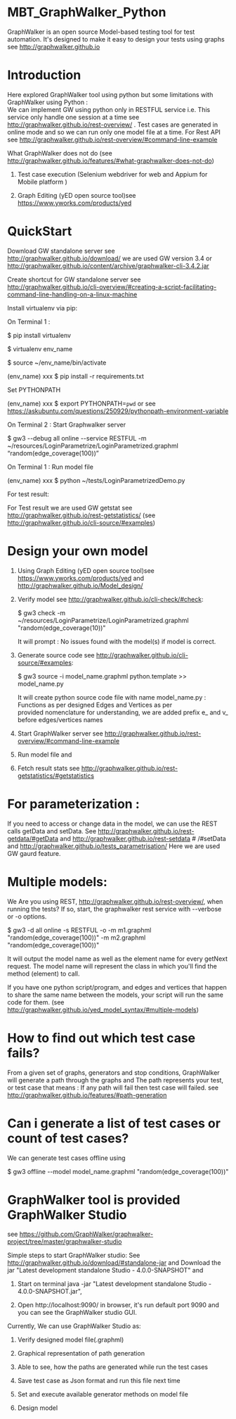 # MBT_GraphWalker_Python
GraphWalker is an open source Model-based testing tool for test automation. It's designed to make it easy to design your tests using graphs see http://graphwalker.github.io

# Introduction
Here explored GraphWalker tool using python but some limitations with GraphWalker using Python :  
We can implement GW using python only in RESTFUL service i.e. This service only handle one session at a time see http://graphwalker.github.io/rest-overview/ . Test cases are generated in online mode and so we can run only one model file at a time.
For Rest API see http://graphwalker.github.io/rest-overview/#command-line-example 

What GraphWalker does not do (see http://graphwalker.github.io/features/#what-graphwalker-does-not-do) 

1. Test case execution (Selenium webdriver for web and Appium for Mobile platform )

2. Graph Editing (yED open source tool)see https://www.yworks.com/products/yed

# QuickStart

Download GW standalone server see http://graphwalker.github.io/download/ we are used GW version 3.4 or http://graphwalker.github.io/content/archive/graphwalker-cli-3.4.2.jar

Create shortcut for GW standalone server see http://graphwalker.github.io/cli-overview/#creating-a-script-facilitating-command-line-handling-on-a-linux-machine

Install virtualenv via pip:

On Terminal 1 : 

$ pip install virtualenv

$ virtualenv env_name

$ source ~/env_name/bin/activate

(env_name) xxx $ pip install -r requirements.txt

Set PYTHONPATH 

(env_name) xxx $ export PYTHONPATH=`pwd` or see https://askubuntu.com/questions/250929/pythonpath-environment-variable

On Terminal 2 : Start Graphwalker server

 $ gw3 --debug all online  --service RESTFUL -m  ~/resources/LoginParametrize/LoginParametrized.graphml “random(edge_coverage(100))”

On Terminal 1 : Run model file

(env_name) xxx $ python ~/tests/LoginParametrizedDemo.py 

For test result:

For Test result we are used GW getstat see http://graphwalker.github.io/rest-getstatistics/
(see http://graphwalker.github.io/cli-source/#examples)

# Design your own model

1. Using Graph Editing (yED open source tool)see https://www.yworks.com/products/yed and http://graphwalker.github.io/Model_design/

2. Verify model see http://graphwalker.github.io/cli-check/#check:

   $ gw3 check -m ~/resources/LoginParametrize/LoginParametrized.graphml "random(edge_coverage(10))"

   It will prompt : No issues found with the model(s) if model is correct.

3. Generate source code see http://graphwalker.github.io/cli-source/#examples:

   $ gw3 source -i model_name.graphml python.template >> model_name.py

   It will create python source code file with name model_name.py : Functions as per designed Edges and Vertices as per  
   provided nomenclature for understanding, we are added prefix e_ and v_ before edges/vertices names 

4. Start GraphWalker server see http://graphwalker.github.io/rest-overview/#command-line-example

5. Run model file and 

6. Fetch result stats see http://graphwalker.github.io/rest-getstatistics/#getstatistics 

# For parameterization : 

If you need to access or change data in the model, we can use the REST calls getData and setData. See http://graphwalker.github.io/rest-getdata/#getData and http://graphwalker.github.io/rest-setdata  # /#setData and http://graphwalker.github.io/tests_parametrisation/
Here we are used GW gaurd feature.

# Multiple models:

We Are you using REST, http://graphwalker.github.io/rest-overview/,  when running the tests? If so, start, the graphwalker rest service with --verbose or -o options.

 $ gw3 -d all online -s RESTFUL -o -m m1.graphml "random(edge_coverage(100))" -m m2.graphml "random(edge_coverage(100))"

It will output the model name as well as the element name for every getNext request. The model name will represent the class in which you'll find the method (element) to call.

If you have one python script/program, and edges and vertices that happen to share the same name between the models, your script will run the same code for them.
 (see http://graphwalker.github.io/yed_model_syntax/#multiple-models)

# How to find out which test case fails?

From a given set of graphs, generators and stop conditions, GraphWalker will generate a path through the graphs and
The path represents your test, or test case that means : If any path will fail then test case will failed.
see http://graphwalker.github.io/features/#path-generation


# Can i generate a list of test cases or count of test cases?

We can generate test cases offline using

 $ gw3 offline  --model model_name.graphml "random(edge_coverage(100))"

# GraphWalker tool is provided GraphWalker Studio 
see https://github.com/GraphWalker/graphwalker-project/tree/master/graphwalker-studio

Simple steps to start GraphWalker studio:
See http://graphwalker.github.io/download/#standalone-jar and Download the jar "Latest development standalone Studio - 4.0.0-SNAPSHOT" and 

1. Start on terminal java -jar "Latest development standalone Studio - 4.0.0-SNAPSHOT.jar",

2. Open http://localhost:9090/ in browser, it's run default port 9090 and you can see the GraphWalker studio GUI. 

Currently, We can use GraphWalker Studio as: 

1. Verify designed model file(.graphml)

2. Graphical representation of path generation 

3. Able to see, how the paths are generated while run the test cases

4. Save test case as Json format and run this file next time

5. Set and execute available generator methods on model file

6. Design model
